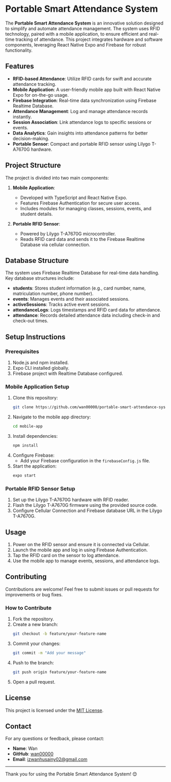 
# Portable Smart Attendance System

The **Portable Smart Attendance System** is an innovative solution designed to simplify and automate attendance management. The system uses RFID technology, paired with a mobile application, to ensure efficient and real-time tracking of attendance. This project integrates hardware and software components, leveraging React Native Expo and Firebase for robust functionality.

## Features

- **RFID-based Attendance**: Utilize RFID cards for swift and accurate attendance tracking.
- **Mobile Application**: A user-friendly mobile app built with React Native Expo for on-the-go usage.
- **Firebase Integration**: Real-time data synchronization using Firebase Realtime Database.
- **Attendance Management**: Log and manage attendance records instantly.
- **Session Association**: Link attendance logs to specific sessions or events.
- **Data Analytics**: Gain insights into attendance patterns for better decision-making.
- **Portable Sensor**: Compact and portable RFID sensor using Lilygo T-A7670G hardware.

## Project Structure

The project is divided into two main components:

1. **Mobile Application**: 
   - Developed with TypeScript and React Native Expo.
   - Features Firebase Authentication for secure user access.
   - Includes modules for managing classes, sessions, events, and student details.
   
2. **Portable RFID Sensor**:
   - Powered by Lilygo T-A7670G microcontroller.
   - Reads RFID card data and sends it to the Firebase Realtime Database via cellular connection.

## Database Structure

The system uses Firebase Realtime Database for real-time data handling. Key database structures include:

- **students**: Stores student information (e.g., card number, name, matriculation number, phone number).
- **events**: Manages events and their associated sessions.
- **activeSessions**: Tracks active event sessions.
- **attendanceLogs**: Logs timestamps and RFID card data for attendance.
- **attendance**: Records detailed attendance data including check-in and check-out times.

## Setup Instructions

### Prerequisites
1. Node.js and npm installed.
2. Expo CLI installed globally.
3. Firebase project with Realtime Database configured.

### Mobile Application Setup
1. Clone this repository:
   ```bash
   git clone https://github.com/wan00000/portable-smart-attendance-system.git
   ```
2. Navigate to the mobile app directory:
   ```bash
   cd mobile-app
   ```
3. Install dependencies:
   ```bash
   npm install
   ```
4. Configure Firebase:
   - Add your Firebase configuration in the `firebaseConfig.js` file.
5. Start the application:
   ```bash
   expo start
   ```

### Portable RFID Sensor Setup
1. Set up the Lilygo T-A7670G hardware with RFID reader.
2. Flash the Lilygo T-A7670G firmware using the provided source code.
3. Configure Cellular Connection and Firebase database URL in the Lilygo T-A7670G.

## Usage

1. Power on the RFID sensor and ensure it is connected via Cellular.
2. Launch the mobile app and log in using Firebase Authentication.
3. Tap the RFID card on the sensor to log attendance.
4. Use the mobile app to manage events, sessions, and attendance logs.

## Contributing

Contributions are welcome! Feel free to submit issues or pull requests for improvements or bug fixes.

### How to Contribute
1. Fork the repository.
2. Create a new branch:
   ```bash
   git checkout -b feature/your-feature-name
   ```
3. Commit your changes:
   ```bash
   git commit -m "Add your message"
   ```
4. Push to the branch:
   ```bash
   git push origin feature/your-feature-name
   ```
5. Open a pull request.

## License

This project is licensed under the [MIT License](LICENSE).

## Contact

For any questions or feedback, please contact:
- **Name**: Wan
- **GitHub**: [wan00000](https://github.com/wan00000)
- **Email**: izwanhusainy02@gmail.com

---

Thank you for using the Portable Smart Attendance System! 😊
